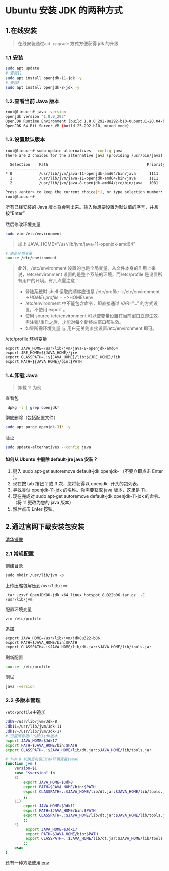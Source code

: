 # Ubuntu 安装 JDK 的两种方式

## 1.在线安装

> 在线安装通过`apt upgrade` 方式方便获得 jdk 的升级

### 1.1.安装

```sh
sudo apt update
# 安装11
sudo apt install openjdk-11-jdk -y
# 安装8
sudo apt install openjdk-8-jdk -y
```

### 1.2.查看当前 Java 版本

```sh
root@linux:~# java -version
openjdk version "1.8.0_292"
OpenJDK Runtime Environment (build 1.8.0_292-8u292-b10-0ubuntu1~20.04-b10)
OpenJDK 64-Bit Server VM (build 25.292-b10, mixed mode)
```

### 1.3.设置默认版本

```sh
root@linux:~# sudo update-alternatives --config java
There are 2 choices for the alternative java (providing /usr/bin/java).

  Selection    Path                                            Priority   Status
------------------------------------------------------------
* 0            /usr/lib/jvm/java-11-openjdk-amd64/bin/java      1111      auto mode
  1            /usr/lib/jvm/java-11-openjdk-amd64/bin/java      1111      manual mode
  2            /usr/lib/jvm/java-8-openjdk-amd64/jre/bin/java   1081      manual mode

Press <enter> to keep the current choice[*], or type selection number: 0
root@linux:~#
```

所有已经安装的 Java 版本将会列出来。输入你想要设置为默认值的序号，并且按"Enter”

然后修改环境变量

```sh
sudo vim /etc/environment
```

> 加上 JAVA_HOME="/usr/lib/jvm/java-11-openjdk-amd64"

```sh
# 刷新环境变量
source /etc/environment
```

> 此外，/etc/environment 设置的也是全局变量，从文件本身的作用上来说，/etc/environment 设置的是整个系统的环境，而/etc/profile 是设置所有用户的环境。有几点需注意：
>
> - 登陆系统时 shell 读取的顺序应该是
>   /etc/profile ->/etc/environment -->$HOME/.profile  -->$HOME/.env
> - /etc/environment 中不能包含命令，即直接通过 VAR=”…” 的方式设置，不使用 export 。
> - 使用 source /etc/environment 可以使变量设置在当前窗口立即生效，需注销/重启之后，才能对每个新终端窗口都生效。
> - 如果所需环境变量 与 用户无关则直接设置/etc/environment 即可。

/etc/profile 环境变量

```properties
export JAVA_HOME=/usr/lib/jvm/java-8-openjdk-amd64
export JRE_HOME=${JAVA_HOME}/jre
export CLASSPATH=.:${JAVA_HOME}/lib:${JRE_HOME}/lib
export PATH=${JAVA_HOME}/bin:$PATH
```

### 1.4.卸载 Java

> 卸载 11 为例

查看包

```sh
 dpkg -l | grep openjdk*
```

彻底删除（包括配置文件）

```sh
sudo apt purge openjdk-11* -y
```

验证

```sh
sudo update-alternatives --config java
```

#### 如何从 Ubuntu 中删除 default-jre java 安装？

1. 键入 sudo apt-get autoremove default-jdk openjdk- （不要立即点击 Enter ）。
2. 现在按 tab 按钮 2 或 3 次，您将获得以 openjdk- 开头的包列表。
3. 寻找类似 openjdk-11-jdk 的名称。你需要获取 java 版本，这里是 11。
4. 现在完成对 sudo apt-get autoremove default-jdk openjdk-11-jdk 的命令。 （将 11 更改为您的 java 版本）
5. 然后点击 Enter 按钮。

## 2.通过官网下载安装包安装

[清华镜像](https://mirrors.tuna.tsinghua.edu.cn/Adoptium/)

### 2.1 常规配置

创建目录

```
sudo mkdir /usr/lib/jvm -p
```

上传压缩包解压到`/usr/lib/jvm`

```
 tar -zxvf OpenJDK8U-jdk_x64_linux_hotspot_8u322b06.tar.gz  -C /usr/lib/jvm
```

配置环境变量

```sh
vim /etc/profile
```

追加

```
export JAVA_HOME=/usr/lib/jvm/jdk8u322-b06
export PATH=$JAVA_HOME/bin:$PATH
export CLASSPATH=.:$JAVA_HOME/lib/dt.jar:$JAVA_HOME/lib/tools.jar
```

刷新配置

```sh
source  /etc/profile
```

测试

```sh
java -version
```

### 2.2 多版本管理

`/etc/profile`中追加

```sh
Jdk8=/usr/lib/jvm/Jdk-8
Jdk11=/usr/lib/jvm/Jdk-11
Jdk17=/usr/lib/jvm/Jdk-17
# 设置所有用户的默认jdk版本
export JAVA_HOME=$Jdk17
export PATH=$JAVA_HOME/bin:$PATH
export CLASSPATH=.:$JAVA_HOME/lib/dt.jar:$JAVA_HOME/lib/tools.jar

# jvm 8 切换当前窗口jdk环境变量java8
function jvm {
    version=$1
    case "$version" in
    8)
        export JAVA_HOME=$Jdk8
        export PATH=$JAVA_HOME/bin:$PATH
        export CLASSPATH=.:$JAVA_HOME/lib/dt.jar:$JAVA_HOME/lib/tools.jar
        ;;
    11)
        export JAVA_HOME=$Jdk11
        export PATH=$JAVA_HOME/bin:$PATH
        export CLASSPATH=.:$JAVA_HOME/lib/dt.jar:$JAVA_HOME/lib/tools.jar
        ;;
    *)
         export JAVA_HOME=$Jdk17
         export PATH=$JAVA_HOME/bin:$PATH
         export CLASSPATH=.:$JAVA_HOME/lib/dt.jar:$JAVA_HOME/lib/tools.jar
        ;;
    esac
}
```

还有一种方法使用[jenv](https://www.jenv.be/)
